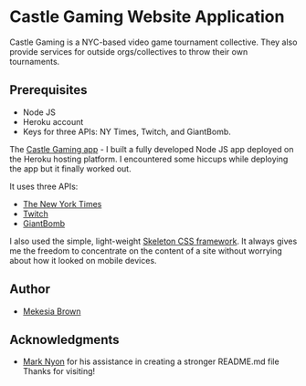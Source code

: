 # Castle Gaming Website Application

Castle Gaming is a NYC-based video game tournament collective. They also provide services for outside orgs/collectives to throw their own tournaments.

## Prerequisites
- Node JS 
- Heroku account
- Keys for three APIs: NY Times, Twitch, and GiantBomb.

The [Castle Gaming app](http://www.castlegaming.net/) - I built a fully developed Node JS app deployed on the Heroku hosting platform. I encountered some hiccups while deploying the app but it finally worked out.

It uses three APIs:
- [The New York Times](https://developer.nytimes.com/)
- [Twitch](https://dev.twitch.tv/)
- [GiantBomb](https://www.giantbomb.com/api/)

I also used the simple, light-weight [Skeleton CSS framework](http://getskeleton.com/). It always gives me the freedom to concentrate on the content of a site without worrying about how it looked on mobile devices.

## Author
- [Mekesia Brown](http://www.thingtodo.today/aboutus)

## Acknowledgments
- [Mark Nyon](https://github.com/trystant) for his assistance in creating a stronger README.md file
Thanks for visiting!

